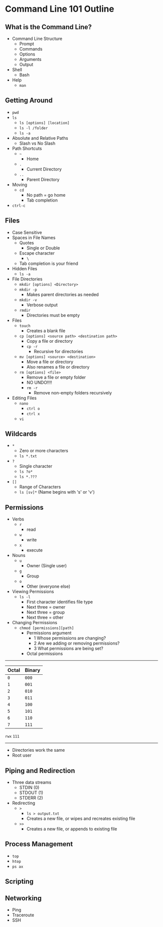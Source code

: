 # Command Line 101 Outline

## What is the Command Line?
- Command Line Structure
    - Prompt
    - Commands
    - Options
    - Arguments
    - Output
- Shell
    - Bash
- Help
    - `man`
## Getting Around
- `pwd`
- `ls`
    - `ls [options] [location]`
    - `ls -l /folder`
    - `ls -a`
- Absolute and Relative Paths
    - Slash vs No Slash
- Path Shortcuts
    - `~`
        - Home
    - `.`
        - Current Directory
    - `..`
        - Parent Directory
- Moving
    - `cd`
        - No path = go home
        - Tab completion
- `ctrl-c`
## Files
- Case Sensitive
- Spaces in File Names
    - Quotes
        - Single or Double
    - Escape character
        - `\`
    - Tab completion is your friend
- Hidden Files
    - `ls -a`
- File Directories
    - `mkdir [options] <Directory>`
    - `mkdir -p`
        - Makes parent directories as needed
    - `mkdir -v`
        - Verbose output
    - `rmdir`
        - Directories must be empty
- Files
    - `touch`
        - Creates a blank file
    - `cp [options] <source path> <destination path>`
        - Copy a file or directory
        - `cp -r`
            - Recursive for directories
    - `mv [options] <source> <destination>`
        - Move a file or directory
        - Also renames a file or directory
    - `rm [options] <file>`
        - Remove a file or empty folder
        - NO UNDO!!!!
        - `rm -r`
            - Remove non-empty folders recursively
- Editing Files
    - `nano`
        - `ctrl o`
        - `ctrl x`
    - `vi`
## Wildcards
- `*`
    - Zero or more characters
    - `ls *.txt`
- `?`
    - Single character
    - `ls ?o*`
    - `ls *.???`
- `[]`
    - Range of Characters
    - `ls [sv]*` (Name begins with 's' or 'v')

## Permissions
- Verbs
    - `r`
        - read
    - `w`
        - write
    - `x`
        - execute
- Nouns
    - `u`
        - Owner (Single user)
    - `g`
        - Group
    - `o`
        - Other (everyone else)
- Viewing Permissions
    - `ls -l`
        - First character identifies file type
        - Next three = owner
        - Next three = group
        - Next three = other
- Changing Permissions
    - `chmod [permissions][path]`
        - Permissions argument
            - 1 Whose permissions are changing?
            - 2 Are we adding or removing permissions?
            - 3 What permissions are being set?
        - Octal permissions
---

| Octal | Binary |
|-------|--------|
| `0`   | `000`  |
| `1`   | `001`  |
| `2`   | `010`  |
| `3`   | `011`  |
| `4`   | `100`  |
| `5`   | `101`  |
| `6`   | `110`  |
| `7`   | `111`  |

`rwx`
`111`

---

- Directories work the same
- Root user

## Piping and Redirection
- Three data streams
    - STDIN (0)
    - STDOUT (1)
    - STDERR (2)
- Redirecting
    - `>`
        - `ls > output.txt`
        - Creates a new file, or wipes and recreates existing file
    - `>>`
        - Creates a new file, or appends to existing file

## Process Management
- `top`
- `htop`
- `ps ax`

## Scripting

## Networking
- Ping
- Traceroute
- SSH